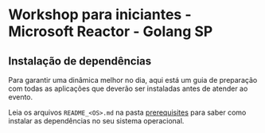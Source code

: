 # Workshop para iniciantes - Microsoft Reactor - Golang SP

## Instalação de dependências

Para garantir uma dinâmica melhor no dia, aqui está um guia de preparação com todas as aplicações que deverão ser instaladas antes de atender ao evento.

Leia os arquivos `README_<OS>.md` na pasta [prerequisites](https://github.com/reneepc/workshop-go-for-beginners/tree/main/prerequisites) para saber como instalar as dependências no seu sistema operacional.